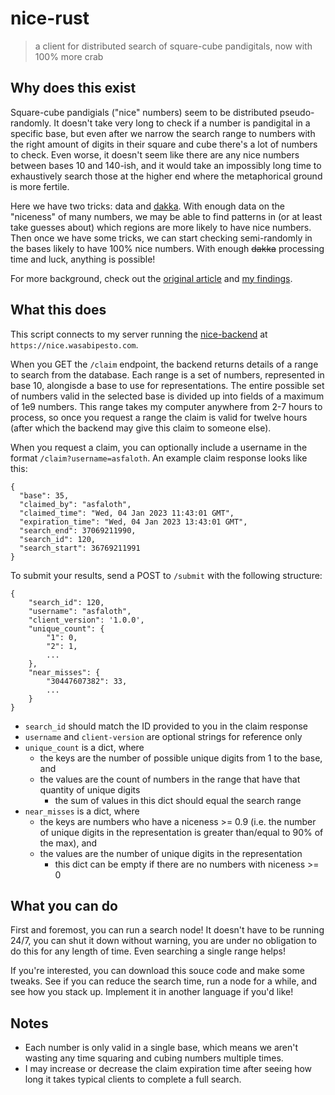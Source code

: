 # nice-rust

> a client for distributed search of square-cube pandigitals, now with 100% more crab

## Why does this exist

Square-cube pandigials ("nice" numbers) seem to be distributed pseudo-randomly. It doesn't take very long to check if a number is pandigital in a specific base, but even after we narrow the search range to numbers with the right amount of digits in their square and cube there's a lot of numbers to check. Even worse, it doesn't seem like there are any nice numbers between bases 10 and 140-ish, and it would take an impossibly long time to exhaustively search those at the higher end where the metaphorical ground is more fertile.

Here we have two tricks: data and [dakka](https://tvtropes.org/pmwiki/pmwiki.php/Main/MoreDakka). With enough data on the "niceness" of many numbers, we may be able to find patterns in (or at least take guesses about) which regions are more likely to have nice numbers. Then once we have some tricks, we can start checking semi-randomly in the bases likely to have 100% nice numbers. With enough ~~dakka~~ processing time and luck, anything is possible!

For more background, check out the [original article](https://beautifulthorns.wixsite.com/home/post/is-69-unique) and [my findings](https://wasabipesto.com/nice).

## What this does

This script connects to my server running the [nice-backend](https://github.com/wasabipesto/nice-backend) at `https://nice.wasabipesto.com`. 

When you GET the `/claim` endpoint, the backend returns details of a range to search from the database. Each range is a set of numbers, represented in base 10, alongisde a base to use for representations. The entire possible set of numbers valid in the selected base is divided up into fields of a maximum of 1e9 numbers. This range takes my computer anywhere from 2-7 hours to process, so once you request a range the claim is valid for twelve hours (after which the backend may give this claim to someone else).

When you request a claim, you can optionally include a username in the format `/claim?username=asfaloth`. An example claim response looks like this:

```
{
  "base": 35,
  "claimed_by": "asfaloth",
  "claimed_time": "Wed, 04 Jan 2023 11:43:01 GMT",
  "expiration_time": "Wed, 04 Jan 2023 13:43:01 GMT",
  "search_end": 37069211990,
  "search_id": 120,
  "search_start": 36769211991
}
```

To submit your results, send a POST to `/submit` with the following structure:

```
{
    "search_id": 120, 
    "username": "asfaloth", 
    "client_version": '1.0.0', 
    "unique_count": {
        "1": 0,
        "2": 1,
        ...
    }, 
    "near_misses": {
        "30447607382": 33,
        ...
    }
}
```

- `search_id` should match the ID provided to you in the claim response
- `username` and `client-version` are optional strings for reference only
- `unique_count` is a dict, where
    - the keys are the number of possible unique digits from 1 to the base, and
    - the values are the count of numbers in the range that have that quantity of unique digits
        - the sum of values in this dict should equal the search range
- `near_misses` is a dict, where
    - the keys are numbers who have a niceness >= 0.9 (i.e. the number of unique digits in the representation is greater than/equal to 90% of the max), and
    - the values are the number of unique digits in the representation
        - this dict can be empty if there are no numbers with niceness >= 0

## What you can do

First and foremost, you can run a search node! It doesn't have to be running 24/7, you can shut it down without warning, you are under no obligation to do this for any length of time. Even searching a single range helps!

If you're interested, you can download this souce code and make some tweaks. See if you can reduce the search time, run a node for a while, and see how you stack up. Implement it in another language if you'd like!

## Notes

- Each number is only valid in a single base, which means we aren't wasting any time squaring and cubing numbers multiple times.
- I may increase or decrease the claim expiration time after seeing how long it takes typical clients to complete a full search.